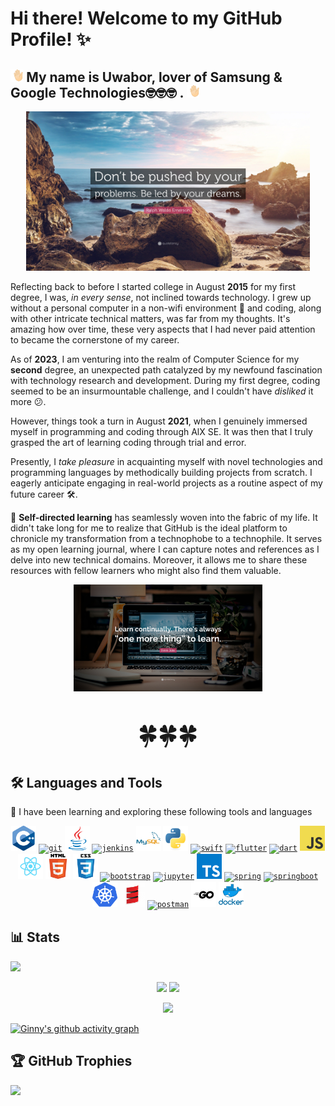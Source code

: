 <!--
Hello, my name is Collins, aka King.
-->

# Hi there! Welcome to my GitHub Profile! ✨

## <img src="./assets/waving-hand.webp" width="4%"> My name is Uwabor, lover of Samsung & Google Technologies🤓🤓🤓 . <img src="./assets/waving-hand.webp" width="4%">

<div align="center">
    <img width="90%" src="./assets/quote1-d.jpeg">
</div>

Reflecting back to before I started college in August **2015** for my first degree, I was, _in every sense_, not inclined towards technology. I grew up without a personal computer in a non-wifi environment 🤕 and coding, along with other intricate technical matters, was far from my thoughts. It's amazing how over time, these very aspects that I had never paid attention to became the cornerstone of my career.

As of **2023**, I am venturing into the realm of Computer Science for my **second** degree, an unexpected path catalyzed by my newfound fascination with technology research and development. During my first degree, coding seemed to be an insurmountable challenge, and I couldn't have _disliked_ it more 😕.

However, things took a turn in August **2021**, when I genuinely immersed myself in programming and coding through AlX SE. It was then that I truly grasped the art of learning coding through trial and error.

Presently, I _take pleasure_ in acquainting myself with novel technologies and programming languages by methodically building projects from scratch. I eagerly anticipate engaging in real-world projects as a routine aspect of my future career 🛠.

📖 **Self-directed learning** has seamlessly woven into the fabric of my life. It didn't take long for me to realize that GitHub is the ideal platform to chronicle my transformation from a technophobe to a technophile. It serves as my open learning journal, where I can capture notes and references as I delve into new technical domains. Moreover, it allows me to share these resources with fellow learners who might also find them valuable.

<div align="center">
    <img width="60%" src="./assets/quote2.jpeg">
</div>

<div>
  <p align="center" style="font-size: 2.5rem">🍀🍀🍀<p>
</div>

## 🛠 Languages and Tools
📖 I have been learning and exploring these following tools and languages

<div align="center"> 
    <code><a href="https://www.cplusplus.com/" title="C++" target="_blank"><img src="https://raw.githubusercontent.com/devicons/devicon/master/icons/cplusplus/cplusplus-original.svg" alt="cplusplus" width="40" height="40"/></a></code>
    <code><a href="https://git-scm.com/" title="Git" target="_blank"><img src="https://www.vectorlogo.zone/logos/git-scm/git-scm-icon.svg" alt="git" width="40" height="40"/></a></code>
    <code><a href="https://www.java.com" title="Java" target="_blank"><img src="https://raw.githubusercontent.com/devicons/devicon/master/icons/java/java-original.svg" alt="java" width="40" height="40"/></a></code>
    <code><a href="https://www.jenkins.io" title="Jenkins" target="_blank"><img src="https://www.vectorlogo.zone/logos/jenkins/jenkins-icon.svg" alt="jenkins" width="40" height="40"/></a></code>
    <code><a href="https://www.mysql.com/" title="MySQL" target="_blank"><img src="https://raw.githubusercontent.com/devicons/devicon/master/icons/mysql/mysql-original-wordmark.svg" alt="mysql" width="40" height="40"/></a></code>
    <code><a href="https://www.python.org" title="Python" target="_blank"><img src="https://raw.githubusercontent.com/devicons/devicon/master/icons/python/python-original.svg" alt="python" width="40" height="40"/></a></code>
    <code><a href="https://developer.apple.com/swift/" title="Swift" target="_blank"><img src="https://developer.apple.com/swift/images/swift-og.png" alt="swift" width="40" height="40"/></a></code>
    <code><a href="https://flutter.dev/" title="Flutter" target="_blank"><img src="https://pbs.twimg.com/profile_images/1187814172307800064/MhnwJbxw_400x400.jpg" alt="flutter" width="40" height="40"/></a></code>
    <code><a href="https://dart.dev/" title="Dart" target="_blank"><img src="https://avatars.githubusercontent.com/u/1609975?s=200&v=4" alt="dart" width="40" height="40"/></a></code>
    <code><a href="https://www.javascript.com/" title="JavaScript" target="_blank"><img src="https://raw.githubusercontent.com/github/explore/80688e429a7d4ef2fca1e82350fe8e3517d3494d/topics/javascript/javascript.png" alt="javascript" width="40" height="40"/></a></code>
    <code><a href="https://reactjs.org/" title="React" target="_blank"><img src="https://raw.githubusercontent.com/github/explore/80688e429a7d4ef2fca1e82350fe8e3517d3494d/topics/react/react.png" alt="react" width="40" height="40"/></a></code>
    <code><a href="https://developer.mozilla.org/en-US/docs/Web/HTML" title="HTML" target="_blank"><img src="https://raw.githubusercontent.com/github/explore/80688e429a7d4ef2fca1e82350fe8e3517d3494d/topics/html/html.png" alt="html" width="40" height="40"/></a></code>
    <code><a href="https://developer.mozilla.org/en-US/docs/Web/CSS" title="CSS" target="_blank"><img src="https://raw.githubusercontent.com/github/explore/80688e429a7d4ef2fca1e82350fe8e3517d3494d/topics/css/css.png" alt="css" width="40" height="40"/></a></code>
    <code><a href="https://getbootstrap.com/" title="Bootstrap" target="_blank"><img src="https://getbootstrap.com/docs/5.2/assets/brand/bootstrap-logo-shadow.png" alt="bootstrap" width="40" height="40"/></a></code>
    <code><a href="https://jupyter-notebook.readthedocs.io/en/stable/" title="Jupyter Notebook" target="_blank"><img src="https://avatars.githubusercontent.com/u/7388996?s=200&v=4" alt="jupyter" width="40" height="40"/></a></code>
    <code><a href="https://www.typescriptlang.org/" title="TypeScript" target="_blank"><img src="https://raw.githubusercontent.com/github/explore/80688e429a7d4ef2fca1e82350fe8e3517d3494d/topics/typescript/typescript.png" alt="typescript" width="40" height="40"/></a></code>
    <code><a href="https://spring.io/" title="Spring" target="_blank"><img src="https://avatars.githubusercontent.com/u/317776?s=200&v=4" alt="spring" width="40" height="40"/></a></code>
    <code><a href="https://spring.io/projects/spring-boot" title="Spring Boot" target="_blank"><img src="https://www.adroitlogic.com/static/assets/images/icons/spring-boot.svg" alt="springboot" width="40" height="40"/></a></code>
    <code><a href="https://kubernetes.io/" title="Kubernetes" target="_blank"><img src="https://raw.githubusercontent.com/github/explore/01ea2a586e5da744792d0ccfce2f68b861f29301/topics/kubernetes/kubernetes.png" alt="kubernetes" width="40" height="40"/></a></code>
    <code><a href="https://www.scala-lang.org/" title="Scala" target="_blank"><img src="https://raw.githubusercontent.com/github/explore/80688e429a7d4ef2fca1e82350fe8e3517d3494d/topics/scala/scala.png" alt="scala" width="40" height="40"/></a></code>
    <code><a href="https://www.postman.com/" title="Postman" target="_blank"><img src="https://res.cloudinary.com/postman/image/upload/t_team_logo/v1629869194/team/2893aede23f01bfcbd2319326bc96a6ed0524eba759745ed6d73405a3a8b67a8" alt="postman" width="40" height="40"/></a></code>
    <code><a href="https://go.dev/" title="Go" target="_blank"><img src="https://raw.githubusercontent.com/github/explore/80688e429a7d4ef2fca1e82350fe8e3517d3494d/topics/go/go.png?size=48" alt="go" width="40" height="40"/></a></code>
    <code><a href="https://www.docker.com//" title="Docker" target="_blank"><img src="https://raw.githubusercontent.com/github/explore/80688e429a7d4ef2fca1e82350fe8e3517d3494d/topics/docker/docker.png?size=48" alt="docker" width="40" height="40"/></a></code>
</div>

## 📊 Stats


<!-- Profile Visitors -->
![](https://visitor-badge.laobi.icu/badge?page_id=Dev0psKing.Dev0psKing)

<!-- LeetCode Stats Card -->
<!-- <p align="center">
  <a href="https://leetcode.com/ginny100" target="_blank">
    <img width=60% src="https://leetcode.card.workers.dev/?username=ginny100&theme=dark&font=source_code_pro&extension=activity&border_radius=10"/>
  </a>
</p> -->

<p align="center">
  <img width="48%" src="https://github-readme-stats.vercel.app/api?username=ginny100&show_icons=true&hide_border=false&show_owner=true&title_color=ff6e96&theme=onedark&layout=compact" />
  <img width="40%" src="https://github-readme-stats.vercel.app/api/top-langs/?username=ginny100&theme=onedark&custom_title=streak-stats&hide_border=false&layout=compact">
</p>

<p align="center">
  <img width="70%" src="https://github-readme-streak-stats.herokuapp.com/?user=ginny100&theme=onedark&custom_title=streak-stats&hide_border=false&layout=compact" />
</p>

<!-- GitHub Activity Graph -->
[![Ginny's github activity graph](https://github-readme-activity-graph.vercel.app/graph?username=ginny100&theme=rogue)](https://github.com/Dev0psKing/github-readme-activity-graph)

## 🏆 GitHub Trophies
![](https://github-profile-trophy.vercel.app/?username=Dev0psKing&theme=radical&no-frame=false&no-bg=false&margin-w=4)
